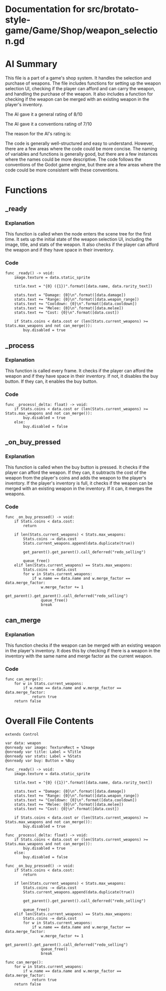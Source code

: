 # Documentation for src/brotato-style-game/Game/Shop/weapon_selection.gd

# AI Summary
This file is a part of a game's shop system. It handles the selection and purchase of weapons. The file includes functions for setting up the weapon selection UI, checking if the player can afford and can carry the weapon, and handling the purchase of the weapon. It also includes a function for checking if the weapon can be merged with an existing weapon in the player's inventory.

The AI gave it a general rating of 8/10

The AI gave it a conventions rating of 7/10

The reason for the AI's rating is:

The code is generally well-structured and easy to understand. However, there are a few areas where the code could be more concise. The naming of variables and functions is generally good, but there are a few instances where the names could be more descriptive. The code follows the conventions of the Godot game engine, but there are a few areas where the code could be more consistent with these conventions.
# Functions

## _ready
### Explanation
This function is called when the node enters the scene tree for the first time. It sets up the initial state of the weapon selection UI, including the image, title, and stats of the weapon. It also checks if the player can afford the weapon and if they have space in their inventory.
### Code
```gdscript
func _ready() -> void:
	image.texture = data.static_sprite
	
	title.text = "{0} ({1})".format([data.name, data.rarity_text])
	
	stats.text = "Damage: {0}\n".format([data.damage])
	stats.text += "Range: {0}\n".format([data.weapon_range])
	stats.text += "Cooldown: {0}\n".format([data.cooldown])
	stats.text += "Melee: {0}\n".format([data.melee])
	stats.text += "Cost: {0}\n".format([data.cost])
	
	if Stats.coins < data.cost or (len(Stats.current_weapons) >= Stats.max_weapons and not can_merge()):
		buy.disabled = true
```

## _process
### Explanation
This function is called every frame. It checks if the player can afford the weapon and if they have space in their inventory. If not, it disables the buy button. If they can, it enables the buy button.
### Code
```gdscript
func _process(_delta: float) -> void:
	if Stats.coins < data.cost or (len(Stats.current_weapons) >= Stats.max_weapons and not can_merge()):
		buy.disabled = true
	else:
		buy.disabled = false
```

## _on_buy_pressed
### Explanation
This function is called when the buy button is pressed. It checks if the player can afford the weapon. If they can, it subtracts the cost of the weapon from the player's coins and adds the weapon to the player's inventory. If the player's inventory is full, it checks if the weapon can be merged with an existing weapon in the inventory. If it can, it merges the weapons.
### Code
```gdscript
func _on_buy_pressed() -> void:
	if Stats.coins < data.cost:
		return
	
	if len(Stats.current_weapons) < Stats.max_weapons:
		Stats.coins -= data.cost
		Stats.current_weapons.append(data.duplicate(true))
		
		get_parent().get_parent().call_deferred("redo_selling")
		
		queue_free()
	elif len(Stats.current_weapons) == Stats.max_weapons:
		Stats.coins -= data.cost
		for w in Stats.current_weapons:
			if w.name == data.name and w.merge_factor == data.merge_factor:
				w.merge_factor += 1
				get_parent().get_parent().call_deferred("redo_selling")
				queue_free()
				break
```

## can_merge
### Explanation
This function checks if the weapon can be merged with an existing weapon in the player's inventory. It does this by checking if there is a weapon in the inventory with the same name and merge factor as the current weapon.
### Code
```gdscript
func can_merge():
	for w in Stats.current_weapons:
		if w.name == data.name and w.merge_factor == data.merge_factor:
			return true
	return false
```
# Overall File Contents
```gdscript
extends Control

var data: weapon
@onready var image: TextureRect = %Image
@onready var title: Label = %Title
@onready var stats: Label = %Stats
@onready var buy: Button = %Buy

func _ready() -> void:
	image.texture = data.static_sprite
	
	title.text = "{0} ({1})".format([data.name, data.rarity_text])
	
	stats.text = "Damage: {0}\n".format([data.damage])
	stats.text += "Range: {0}\n".format([data.weapon_range])
	stats.text += "Cooldown: {0}\n".format([data.cooldown])
	stats.text += "Melee: {0}\n".format([data.melee])
	stats.text += "Cost: {0}\n".format([data.cost])
	
	if Stats.coins < data.cost or (len(Stats.current_weapons) >= Stats.max_weapons and not can_merge()):
		buy.disabled = true

func _process(_delta: float) -> void:
	if Stats.coins < data.cost or (len(Stats.current_weapons) >= Stats.max_weapons and not can_merge()):
		buy.disabled = true
	else:
		buy.disabled = false

func _on_buy_pressed() -> void:
	if Stats.coins < data.cost:
		return
	
	if len(Stats.current_weapons) < Stats.max_weapons:
		Stats.coins -= data.cost
		Stats.current_weapons.append(data.duplicate(true))
		
		get_parent().get_parent().call_deferred("redo_selling")
		
		queue_free()
	elif len(Stats.current_weapons) == Stats.max_weapons:
		Stats.coins -= data.cost
		for w in Stats.current_weapons:
			if w.name == data.name and w.merge_factor == data.merge_factor:
				w.merge_factor += 1
				get_parent().get_parent().call_deferred("redo_selling")
				queue_free()
				break

func can_merge():
	for w in Stats.current_weapons:
		if w.name == data.name and w.merge_factor == data.merge_factor:
			return true
	return false

```
